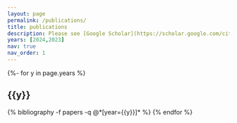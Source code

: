 ```yaml
---
layout: page
permalink: /publications/
title: publications
description: Please see [Google Scholar](https://scholar.google.com/citations?user=6hu7hXkAAAAJ&hl=en) for more recent works and arXiv papers. 
years: [2024,2023]
nav: true
nav_order: 1
---
```

<!-- _pages/publications.md -->
<div class="publications">

{%- for y in page.years %}
  <h2 class="year">{{y}}</h2>
  {% bibliography -f papers -q @*[year={{y}}]* %}
{% endfor %}

</div>

